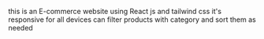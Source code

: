 this is an E-commerce website using React js and tailwind css
it's responsive for all devices
can filter products with category and sort them as needed
